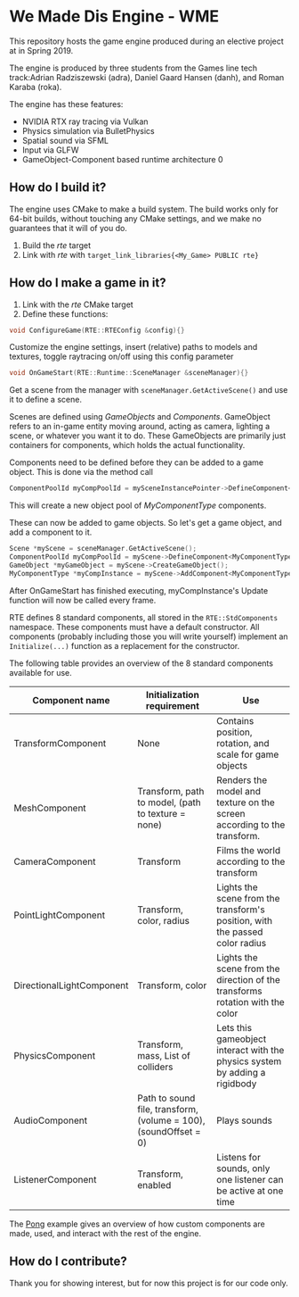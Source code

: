 # We Made Dis Engine - WME

This repository hosts the game engine produced during an elective project at in Spring 2019.

The engine is produced by three students from the Games line tech track:Adrian Radziszewski (adra), Daniel Gaard Hansen (danh), and Roman Karaba (roka).

The engine has these features:

 - NVIDIA RTX ray tracing via Vulkan
 - Physics simulation via BulletPhysics
 - Spatial sound via SFML
 - Input via GLFW
 - GameObject-Component based runtime architecture
 0
## How do I build it?

The engine uses CMake to make a build system.
The build works only for 64-bit builds, without touching any CMake settings, and we make no guarantees that it will of you do.

 1. Build the *rte* target
 2. Link with *rte* with `target_link_libraries{<My_Game> PUBLIC rte}`

## How do I make a game in it?

 1. Link with the *rte* CMake target
 2. Define these functions:

```cpp
void ConfigureGame(RTE::RTEConfig &config){}
```
Customize the engine settings, insert (relative) paths to models and textures, toggle raytracing on/off using this config parameter

```cpp
void OnGameStart(RTE::Runtime::SceneManager &sceneManager){}
```

Get a scene from the manager with `sceneManager.GetActiveScene()` and use it to define a scene.

Scenes are defined using *GameObjects* and *Components*. GameObject refers to an in-game entity moving around, acting as camera, lighting a scene, or whatever you want it to do. These GameObjects are primarily just containers for components, which holds the actual functionality.

Components need to be defined before they can be added to a game object. This is done via the method call 
```cpp
ComponentPoolId myCompPoolId = mySceneInstancePointer->DefineComponent<MyComponentType, NumberOfComponents>();
```
This will create a new object pool of *MyComponentType* components.

These can now be added to game objects. So let's get a game object, and add a component to it.

```cpp
Scene *myScene = sceneManager.GetActiveScene();
ComponentPoolId myCompPoolId = myScene->DefineComponent<MyComponentType, NumberOfComponents>();
GameObject *myGameObject = myScene->CreateGameObject();
MyComponentType *myCompInstance = myScene->AddComponent<MyComponentType>(myCompPoolId, myGameObject);
```

After OnGameStart has finished executing, myCompInstance's Update function will now be called every frame. 

RTE defines 8 standard components, all stored in the `RTE::StdComponents` namespace. These components must have a default constructor.
All components (probably including those you will write yourself) implement an `Initialize(...)` function as a replacement for the constructor.

The following table provides an overview of the 8 standard components available for use.

Component name           | Initialization requirement                                       | Use 
-------------------------|------------------------------------------------------------------| ----------
TransformComponent       | None                                                             | Contains position, rotation, and scale for game objects
MeshComponent            | Transform, path to model, (path to texture = none)               | Renders the model and texture on the screen according to the transform.
CameraComponent          |Transform                                                         | Films the world according to the transform
PointLightComponent      | Transform, color, radius                                         | Lights the scene from the transform's position, with the passed color radius
DirectionalLightComponent|Transform, color                                                  | Lights the scene from the direction of the transforms rotation with the color
PhysicsComponent         | Transform, mass, List of colliders                               | Lets this gameobject interact with the physics system by adding a rigidbody
AudioComponent           | Path to sound file, transform, (volume = 100), (soundOffset = 0) | Plays sounds
ListenerComponent        | Transform, enabled                                               | Listens for sounds, only one listener can be active at one time

The [Pong](apps/Pong "A simple pong game in RTE") example gives an overview of how custom components are made, used, and interact with the rest of the engine.

## How do I contribute?

Thank you for showing interest, but for now this project is for our code only.
